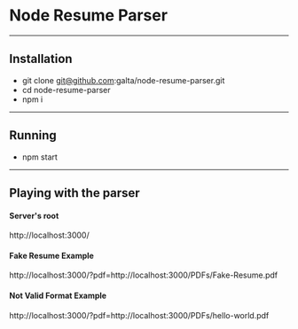 # Node Resume Parser

---
## Installation
- git clone git@github.com:galta/node-resume-parser.git
- cd node-resume-parser
- npm i 

---
## Running
- npm start 

---
## Playing with the parser

#### Server's root
http://localhost:3000/


#### Fake Resume Example
http://localhost:3000/?pdf=http://localhost:3000/PDFs/Fake-Resume.pdf

#### Not Valid Format Example
http://localhost:3000/?pdf=http://localhost:3000/PDFs/hello-world.pdf
